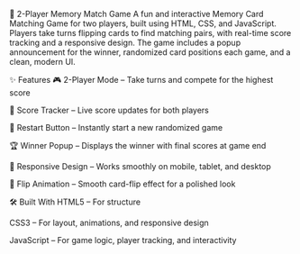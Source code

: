 🧠 2-Player Memory Match Game
A fun and interactive Memory Card Matching Game for two players, built using HTML, CSS, and JavaScript. Players take turns flipping cards to find matching pairs, with real-time score tracking and a responsive design. The game includes a popup announcement for the winner, randomized card positions each game, and a clean, modern UI.

✨ Features
🎮 2-Player Mode – Take turns and compete for the highest score

🧮 Score Tracker – Live score updates for both players

🔄 Restart Button – Instantly start a new randomized game

🏆 Winner Popup – Displays the winner with final scores at game end

📱 Responsive Design – Works smoothly on mobile, tablet, and desktop

💫 Flip Animation – Smooth card-flip effect for a polished look

🛠️ Built With
HTML5 – For structure

CSS3 – For layout, animations, and responsive design

JavaScript – For game logic, player tracking, and interactivity
